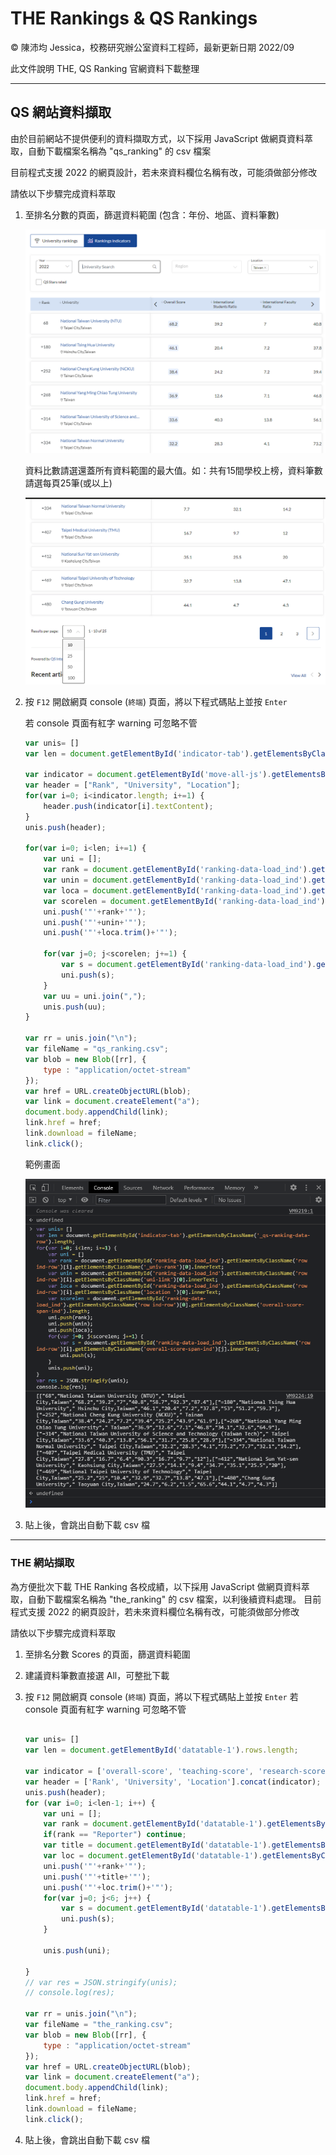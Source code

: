 # THE Rankings & QS Rankings

&copy; 陳沛均 Jessica，校務研究辦公室資料工程師，最新更新日期 2022/09

此文件說明 THE, QS Ranking 官網資料下載整理

---

## QS 網站資料擷取

由於目前網站不提供便利的資料擷取方式，以下採用 JavaScript 做網頁資料萃取，自動下載檔案名稱為 "qs_ranking" 的 csv 檔案

目前程式支援 2022 的網頁設計，若未來資料欄位名稱有改，可能須做部分修改

請依以下步驟完成資料萃取

1. 至排名分數的頁面，篩選資料範圍 (包含：年份、地區、資料筆數)

    ![QS篩選範例畫面 QS-1](img/QS-1.png)

    資料比數請選還蓋所有資料範圍的最大值。如：共有15間學校上榜，資料筆數請選每頁25筆(或以上)

    ![QS篩選範例畫面 QS-2](img/QS-2.png)

2. 按 `F12` 開啟網頁 console (`終端`) 頁面，將以下程式碼貼上並按 `Enter`

    若 console 頁面有紅字 warning 可忽略不管

    ``` JavaScript
    var unis= []
    var len = document.getElementById('indicator-tab').getElementsByClassName('_qs-ranking-data-row').length;

    var indicator = document.getElementById('move-all-js').getElementsByClassName('td-wrap'); 
    var header = ["Rank", "University", "Location"];
    for(var i=0; i<indicator.length; i+=1) {
        header.push(indicator[i].textContent);
    }
    unis.push(header);

    for(var i=0; i<len; i+=1) {
        var uni = [];
        var rank = document.getElementById('ranking-data-load_ind').getElementsByClassName('row ind-row')[i].getElementsByClassName('_univ-rank')[0].innerText;
        var unin = document.getElementById('ranking-data-load_ind').getElementsByClassName('row ind-row')[i].getElementsByClassName('uni-link')[0].innerText;
        var loca = document.getElementById('ranking-data-load_ind').getElementsByClassName('row ind-row')[i].getElementsByClassName('location ')[0].innerText;
        var scorelen = document.getElementById('ranking-data-load_ind').getElementsByClassName('row ind-row')[0].getElementsByClassName('overall-score-span-ind').length; 
        uni.push('"'+rank+'"');
        uni.push('"'+unin+'"');
        uni.push('"'+loca.trim()+'"');
        
        for(var j=0; j<scorelen; j+=1) {
            var s = document.getElementById('ranking-data-load_ind').getElementsByClassName('row ind-row')[i].getElementsByClassName('overall-score-span-ind')[j].innerText;
            uni.push(s);
        }
        var uu = uni.join(",");
        unis.push(uu);
    }

    var rr = unis.join("\n");
    var fileName = "qs_ranking.csv";
    var blob = new Blob([rr], {
        type : "application/octet-stream"
    });
    var href = URL.createObjectURL(blob);
    var link = document.createElement("a");
    document.body.appendChild(link);
    link.href = href;
    link.download = fileName;
    link.click();
    ```

    範例畫面

    ![操作範例畫面 QS-3](img/QS-3.png)

3. 貼上後，會跳出自動下載 csv 檔

---

### THE 網站擷取

為方便批次下載 THE Ranking 各校成績，以下採用 JavaScript 做網頁資料萃取，自動下載檔案名稱為 "the_ranking" 的 csv 檔案，以利後續資料處理。
目前程式支援 2022 的網頁設計，若未來資料欄位名稱有改，可能須做部分修改

請依以下步驟完成資料萃取

1. 至排名分數 Scores 的頁面，篩選資料範圍

2. 建議資料筆數直接選 All，可整批下載
3. 按 `F12` 開啟網頁 console (`終端`) 頁面，將以下程式碼貼上並按 `Enter`
    若 console 頁面有紅字 warning 可忽略不管

    ``` JavaScript

    var unis= []
    var len = document.getElementById('datatable-1').rows.length;

    var indicator = ['overall-score', 'teaching-score', 'research-score', 'citations-score', 'industry_income-score', 'international_outlook-score'];
    var header = ['Rank', 'University', 'Location'].concat(indicator);
    unis.push(header);
    for (var i=0; i<len-1; i++) {
        var uni = [];
        var rank = document.getElementById('datatable-1').getElementsByClassName('sorting_1')[i].innerText;
        if(rank == "Reporter") continue;
        var title = document.getElementById('datatable-1').getElementsByClassName('ranking-institution-title')[i].innerText;
        var loc = document.getElementById('datatable-1').getElementsByClassName('location')[i].innerText;
        uni.push('"'+rank+'"');
        uni.push('"'+title+'"');
        uni.push('"'+loc.trim()+'"');
        for(var j=0; j<6; j++) {
            var s = document.getElementById('datatable-1').getElementsByClassName(indicator[j])[i+1].innerText;
            uni.push(s);
        }

        unis.push(uni);

    }
    // var res = JSON.stringify(unis);
    // console.log(res);

    var rr = unis.join("\n");
    var fileName = "the_ranking.csv";
    var blob = new Blob([rr], {
        type : "application/octet-stream"
    });
    var href = URL.createObjectURL(blob);
    var link = document.createElement("a");
    document.body.appendChild(link);
    link.href = href;
    link.download = fileName;
    link.click();

    ```

4. 貼上後，會跳出自動下載 csv 檔